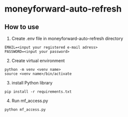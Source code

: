# moneyforward-auto-refresh

## How to use
1. Create .env file in moneyforward-auto-refresh directory
```
EMAIL=<input your registered e-mail adress>
PASSWORD=<input your password>
```

2. Create virtual environment
```
python -m venv <venv name>
source <venv name>/bin/activate
```

3. install Python library
```
pip install -r requirements.txt
```

4. Run mf_access.py
```
python mf_access.py
```